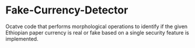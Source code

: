 # Fake-Currency-Detector
Ocatve code that performs morphological operations to identify if the given Ethiopian paper currency is real or fake based on a single security feature is implemented.
